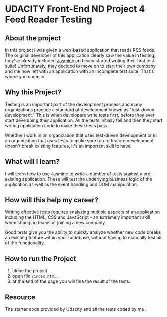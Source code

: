 # UDACITY Front-End ND Project 4 Feed Reader Testing

## About the project
In this project i was given a web-based application that reads RSS feeds. The original developer of this application clearly saw the value in testing, they've already included [Jasmine](http://jasmine.github.io/) and even started writing their first test suite! Unfortunately, they decided to move on to start their own company and me now left with an application with an incomplete test suite. That's where you come in.


## Why this Project?

Testing is an important part of the development process and many organizations practice a standard of development known as "test-driven development." This is when developers write tests first, before they ever start developing their application. All the tests initially fail and then they start writing application code to make these tests pass.

Whether i work in an organization that uses test-driven development or in an organization that uses tests to make sure future feature development doesn't break existing features, it's an important skill to have!


## What will I learn?

I will learn how to use Jasmine to write a number of tests against a pre-existing application. These will test the underlying business logic of the application as well as the event handling and DOM manipulation.


## How will this help my career?

Writing effective tests requires analyzing multiple aspects of an application including the HTML, CSS and JavaScript - an extremely important skill when changing teams or joining a new company.

Good tests give you the ability to quickly analyze whether new code breaks an existing feature within your codebase, without having to manually test all of the functionality.

## How to run the Project
1. clone the project .
2. open file `/index.html`.
3. at the end of the page you will fine the result of the tests.

## Resource

The starter code provided by Udacity and all the tests coded by me .


